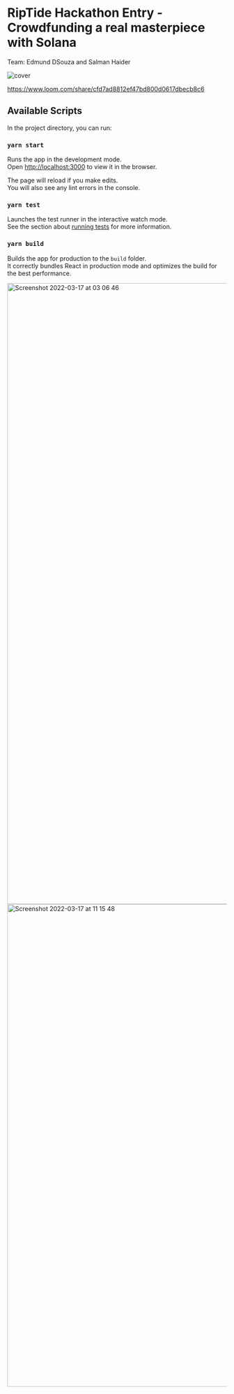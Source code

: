 # RipTide Hackathon Entry -Crowdfunding a real masterpiece with Solana 
Team: Edmund DSouza and Salman Haider

![cover](https://user-images.githubusercontent.com/861675/158785634-1352acfa-1261-41f6-b8c1-c5705e9822fb.png)

https://www.loom.com/share/cfd7ad8812ef47bd800d0617dbecb8c6

## Available Scripts

In the project directory, you can run:

### `yarn start`

Runs the app in the development mode.\
Open [http://localhost:3000](http://localhost:3000) to view it in the browser.

The page will reload if you make edits.\
You will also see any lint errors in the console.

### `yarn test`

Launches the test runner in the interactive watch mode.\
See the section about [running tests](https://facebook.github.io/create-react-app/docs/running-tests) for more information.

### `yarn build`

Builds the app for production to the `build` folder.\
It correctly bundles React in production mode and optimizes the build for the best performance.


<img width="1422" alt="Screenshot 2022-03-17 at 03 06 46" src="https://user-images.githubusercontent.com/861675/158791521-22a29b16-6f45-4959-b324-65df8a05c1b4.png">

<img width="1105" alt="Screenshot 2022-03-17 at 11 15 48" src="https://user-images.githubusercontent.com/861675/158797806-afed346d-5b34-4950-b539-e3c4f2634c2d.png">
